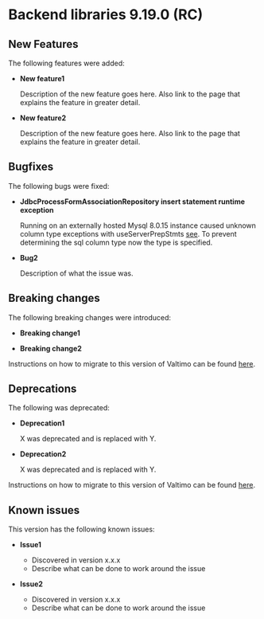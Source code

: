 # Backend libraries 9.19.0 (RC)

## New Features

The following features were added:

* **New feature1**

  Description of the new feature goes here. 
  Also link to the page that explains the feature in greater detail.

* **New feature2**

  Description of the new feature goes here.
  Also link to the page that explains the feature in greater detail.


## Bugfixes

The following bugs were fixed:

* **JdbcProcessFormAssociationRepository insert statement runtime exception**

  Running on an externally hosted Mysql 8.0.15 instance caused unknown column type exceptions with useServerPrepStmts [see](https://github.com/brettwooldridge/HikariCP/wiki/MySQL-Configuration).
  To prevent determining the sql column type now the type is specified.

* **Bug2**

  Description of what the issue was.

## Breaking changes

The following breaking changes were introduced:

* **Breaking change1**

* **Breaking change2**

Instructions on how to migrate to this version of Valtimo can be found [here](migration.md).

## Deprecations

The following was deprecated:

* **Deprecation1**

  X was deprecated and is replaced with Y.

* **Deprecation2**

  X was deprecated and is replaced with Y.

Instructions on how to migrate to this version of Valtimo can be found [here](migration.md).

## Known issues

This version has the following known issues:

* **Issue1**
  * Discovered in version x.x.x
  * Describe what can be done to work around the issue

* **Issue2**
  * Discovered in version x.x.x
  * Describe what can be done to work around the issue
